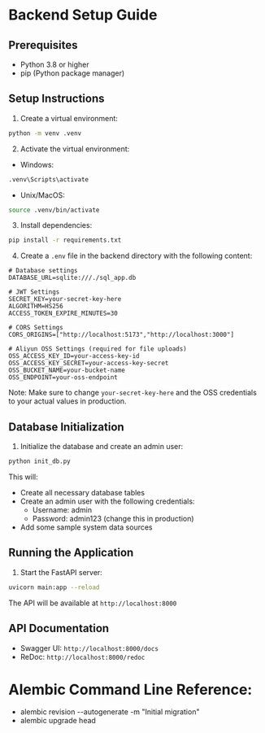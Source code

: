 # Backend Setup Guide

## Prerequisites
- Python 3.8 or higher
- pip (Python package manager)

## Setup Instructions

1. Create a virtual environment:
```bash
python -m venv .venv
```

2. Activate the virtual environment:
- Windows:
```bash
.venv\Scripts\activate
```
- Unix/MacOS:
```bash
source .venv/bin/activate
```

3. Install dependencies:
```bash
pip install -r requirements.txt
```

4. Create a `.env` file in the backend directory with the following content:
```
# Database settings
DATABASE_URL=sqlite:///./sql_app.db

# JWT Settings
SECRET_KEY=your-secret-key-here
ALGORITHM=HS256
ACCESS_TOKEN_EXPIRE_MINUTES=30

# CORS Settings
CORS_ORIGINS=["http://localhost:5173","http://localhost:3000"]

# Aliyun OSS Settings (required for file uploads)
OSS_ACCESS_KEY_ID=your-access-key-id
OSS_ACCESS_KEY_SECRET=your-access-key-secret
OSS_BUCKET_NAME=your-bucket-name
OSS_ENDPOINT=your-oss-endpoint
```

Note: Make sure to change `your-secret-key-here` and the OSS credentials to your actual values in production.

## Database Initialization

1. Initialize the database and create an admin user:
```bash
python init_db.py
```

This will:
- Create all necessary database tables
- Create an admin user with the following credentials:
  - Username: admin
  - Password: admin123 (change this in production)
- Add some sample system data sources

## Running the Application

1. Start the FastAPI server:
```bash
uvicorn main:app --reload
```

The API will be available at `http://localhost:8000`

## API Documentation

- Swagger UI: `http://localhost:8000/docs`
- ReDoc: `http://localhost:8000/redoc`



# Alembic Command Line Reference:

- alembic revision --autogenerate -m "Initial migration"
- alembic upgrade head
